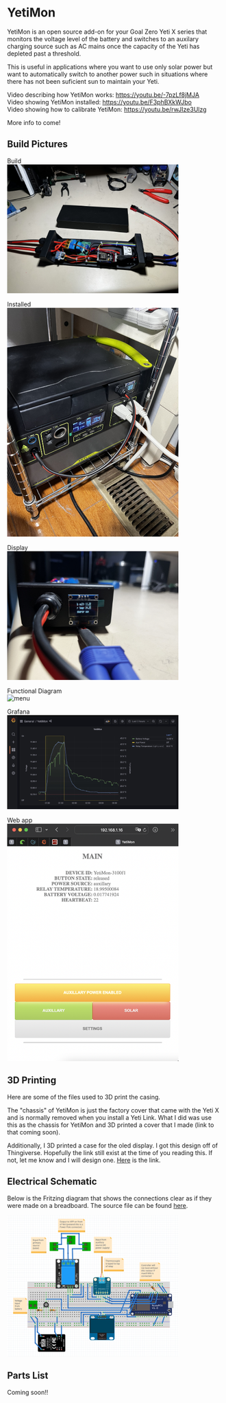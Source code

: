 # YetiMon
 
YetiMon is an open source add-on for your Goal Zero Yeti X series that monitors the voltage level of the battery and switches to an auxilary charging source such as AC mains once the capacity of the Yeti has depleted past a threshold.  

This is useful in applications where you want to use only solar power but want to automatically switch to another power such in situations where there has not been suficient sun to maintain your Yeti.  

Video describing how YetiMon works: https://youtu.be/-7pzLf8jMJA  
Video showing YetiMon installed: https://youtu.be/F3phBXkWJbo  
Video showing how to calibrate YetiMon: https://youtu.be/rwJIze3Ulzg  

More info to come!  

## Build Pictures
Build  
<img src="https://github.com/dalethomas81/YetiMon/blob/main/media/build/top-down-full-no-cover.jpeg" alt="menu" width="400"/>  

Installed  
<img src="https://github.com/dalethomas81/YetiMon/blob/main/media/build/installed-isometric.jpeg" alt="menu" width="400"/>  

Display  
<img src="https://github.com/dalethomas81/YetiMon/blob/main/media/build/oled-display.jpeg" alt="menu" width="400"/>  

Functional Diagram  
<img src="https://github.com/dalethomas81/YetiMon/blob/main/media/build/functional-diagram.jpeg" alt="menu" width="400"/>  

Grafana  
<img src="https://github.com/dalethomas81/YetiMon/blob/main/media/build/grafana.png" alt="menu" width="400"/>  

Web app  
<img src="https://github.com/dalethomas81/YetiMon/blob/main/media/build/web-page.png" alt="menu" width="400"/>  

## 3D Printing
Here are some of the files used to 3D print the casing.  

The "chassis" of YetiMon is just the factory cover that came with the Yeti X and is normally removed when you install a Yeti Link. What I did was use this as the chassis for YetiMon and 3D printed a cover that I made (link to that coming soon).  

Additionally, I 3D printed a case for the oled display. I got this design off of Thingiverse. Hopefully the link still exist at the time of you reading this. If not, let me know and I will design one. [Here](https://www.thingiverse.com/thing:2176764) is the link.  

## Electrical Schematic  
Below is the Fritzing diagram that shows the connections clear as if they were made on a breadboard. The source file can be found [here](source/cad/fritzing).  

<img src="https://github.com/dalethomas81/YetiMon/blob/main/media/drawings/fritzing.png" alt="menu" width="400"/>  

## Parts List  
Coming soon!!  
